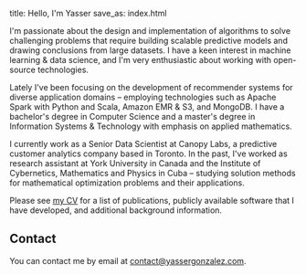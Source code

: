 title: Hello, I'm Yasser
save_as: index.html

I'm passionate about the design and implementation of algorithms to
solve challenging problems that require building scalable predictive
models and drawing conclusions from large datasets. I have a keen
interest in machine learning & data science, and I'm very enthusiastic
about working with open-source technologies.

Lately I've been focusing on the development of recommender systems
for diverse application domains &ndash; employing technologies such as
Apache Spark with Python and Scala, Amazon EMR & S3, and MongoDB.
I have a bachelor's degree in Computer Science and a master's degree
in Information Systems & Technology with emphasis on applied mathematics.

I currently work as a Senior Data Scientist at Canopy Labs, a predictive
customer analytics company based in Toronto. In the past, I've worked
as research assistant at York University in Canada and the Institute
of Cybernetics, Mathematics and Physics in Cuba &ndash; studying solution
methods for mathematical optimization problems and their applications.

Please see [my CV](cv/) for a list of publications, publicly available
software that I have developed, and additional background information.

## Contact

You can contact me by email at <contact@yassergonzalez.com>.
